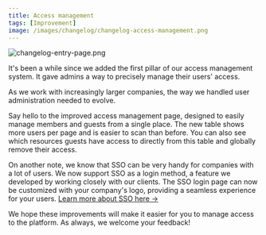 ```yaml
---
title: Access management
tags: [Improvement]
image: /images/changelog/changelog-access-management.png
---
```


![changelog-entry-page.png](/images/changelog/changelog-access-management.png)

It's been a while since we added the first pillar of our access management system. It gave admins a way to precisely manage their users' access.

As we work with increasingly larger companies, the way we handled user administration needed to evolve.

Say hello to the improved access management page, designed to easily manage members and guests from a single place. 
The new table shows more users per page and is easier to scan than before. You can also see which resources guests have access to directly from this table and globally remove their access.

On another note, we know that SSO can be very handy for companies with a lot of users. We now support SSO as a login method, a feature we developed by working closely with our clients. The SSO login page can now be customized with your company's logo, providing a seamless experience for your users. [Learn more about SSO here →](https://docs.bump.sh/help/organizations/organization-access-management/#sso)

We hope these improvements will make it easier for you to manage access to the platform. As always, we welcome your feedback!